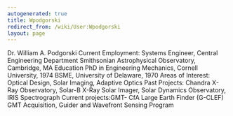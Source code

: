 ```yaml
---
autogenerated: true
title: Wpodgorski
redirect_from: /wiki/User:Wpodgorski
layout: page
---
```


Dr. William A. Podgorski Current Employment: Systems Engineer, Central
Engineering Department Smithsonian Astrophysical Observatory, Cambridge,
MA Education PhD in Engineering Mechanics, Cornell University, 1974
BSME, University of Delaware, 1970 Areas of Interest: Optical Design,
Solar Imaging, Adaptive Optics Past Projects: Chandra X-Ray Observatory,
Solar-B X-Ray Solar Imager, Solar Dynamics Observatory, IRIS
Spectrograph Current projects:GMT- CfA Large Earth Finder (G-CLEF) GMT
Acquisition, Guider and Wavefront Sensing Program
